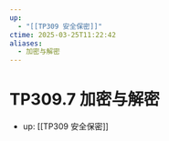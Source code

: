 ```yaml
---
up:
  - "[[TP309 安全保密]]"
ctime: 2025-03-25T11:22:42
aliases:
  - 加密与解密
---
```


# TP309.7 加密与解密

- up: [[TP309 安全保密]]
